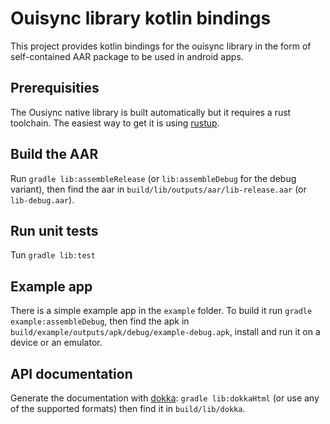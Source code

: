# Ouisync library kotlin bindings

This project provides kotlin bindings for the ouisync library in the form of self-contained AAR
package to be used in android apps.

## Prerequisities

The Ousiync native library is built automatically but it requires a rust toolchain. The easiest way
to get it is using [rustup](https://rustup.rs/).

## Build the AAR

Run `gradle lib:assembleRelease` (or `lib:assembleDebug` for the debug variant), then find the aar
in `build/lib/outputs/aar/lib-release.aar` (or `lib-debug.aar`).

## Run unit tests

Tun `gradle lib:test`

## Example app

There is a simple example app in the `example` folder. To build it run
`gradle example:assembleDebug`, then find the apk in
`build/example/outputs/apk/debug/example-debug.apk`, install and run it on a device or an emulator.

## API documentation

Generate the documentation with [dokka](https://kotlinlang.org/docs/dokka-introduction.html#0):
`gradle lib:dokkaHtml` (or use any of the supported formats) then find it in `build/lib/dokka`.

